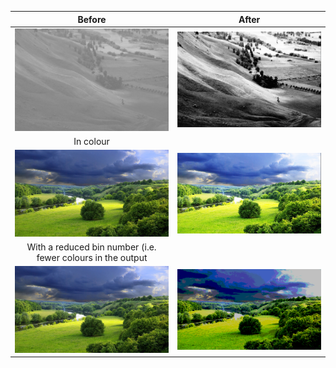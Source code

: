 Before                     |  After
:-------------------------:|:-------------------------:
![input1](demo/test_1.png) |  ![output1](demo/output1.PNG)
In colour           |  
![input2](demo/test_2.png) |  ![output2](demo/output2.PNG)
With a reduced bin number (i.e. fewer colours in the output  |
![input3](demo/test_2.png) |  ![output3](demo/output3.PNG)
